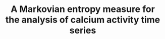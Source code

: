 ---
title: "A Markovian entropy measure for the analysis of calcium activity time series"
collection: publications
permalink: /publication/MarkovianEntropy
excerpt: 'Unlike mature neurons, <i>Xenopus laevis</i> neural progenitors do not display stereotyped spiking behavior in their calcium dynamics, precluding the use of spike-counting algorithms to analyze time-series datasets. Jointly with Andy Halleran, we developed an algorithm that represents the calcium dynamics as a Markov process and calculates the entropy associated with the corresponding transition matrix. Our method was able to separate the calcium activity datasets from developmentally-distinct stages of progenitor cells more strongly than conventional methods.'
pdf: '/files/pdf/papers/MarkovianEntropy.pdf'
doi: 'https://doi.org/10.1371/journal.pone.0168342'
citation: '<b>Marken JP</b> * , Halleran AD * , Rahman A, Odorizzi L, LeFew MC, Golino CA, <u>Kemper P</u>, <u>Saha MS</u>. <i>PLoS One</i>, 2016 Dec 15.'
image: '/images/MarkovianEntropy.png' 
---